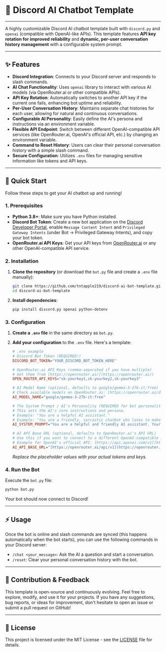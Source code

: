 # 🤖 Discord AI Chatbot Template

---

A highly customizable Discord AI chatbot template built with `discord.py` and `openai` (compatible with OpenAI-like APIs). This template features **API key rotation for improved reliability** and **dynamic, per-user conversation history management** with a configurable system prompt.

---

## ✨ Features

* **Discord Integration**: Connects to your Discord server and responds to slash commands.
* **AI Chat Functionality**: Uses `openai` library to interact with various AI models (via OpenRouter.ai or other compatible APIs).
* **API Key Rotation**: Automatically switches to another API key if the current one fails, enhancing bot uptime and reliability.
* **Per-User Conversation History**: Maintains separate chat histories for each user, allowing for natural and continuous conversations.
* **Configurable AI Personality**: Easily define the AI's persona and instructions via an environment variable.
* **Flexible API Endpoint**: Switch between different OpenAI-compatible API services (like OpenRouter.ai, OpenAI's official API, etc.) by changing an environment variable.
* **Command to Reset History**: Users can clear their personal conversation history with a simple slash command.
* **Secure Configuration**: Utilizes `.env` files for managing sensitive information like tokens and API keys.

---

## 🚀 Quick Start

Follow these steps to get your AI chatbot up and running!

### 1. Prerequisites

* **Python 3.8+**: Make sure you have Python installed.
* **Discord Bot Token**: Create a new bot application on the [Discord Developer Portal](https://discord.com/developers/applications), enable `Message Content Intent` and `Privileged Gateway Intents` (under Bot -> Privileged Gateway Intents), and copy your bot token.
* **OpenRouter.ai API Keys**: Get your API keys from [OpenRouter.ai](https://openrouter.ai/) or any other OpenAI-compatible API service.

### 2. Installation

1.  **Clone the repository** (or download the `bot.py` file and create a `.env` file manually):
    ```bash
    git clone https://github.com/tntapple219/discord-ai-bot-template.git
    cd discord-ai-bot-template
    ```

2.  **Install dependencies**:
    ```bash
    pip install discord.py openai python-dotenv
    ```

### 3. Configuration

1.  **Create a `.env` file** in the same directory as `bot.py`.
2.  **Add your configuration** to the `.env` file. Here's a template:

    ```ini
    # .env example
    # Discord Bot Token (REQUIRED!)
    DISCORD_BOT_TOKEN="YOUR_DISCORD_BOT_TOKEN_HERE"

    # OpenRouter.ai API Keys (comma-separated if you have multiple)
    # Get them from [https://openrouter.ai/](https://openrouter.ai/)
    OPEN_ROUTER_API_KEYS="sk-yourkey1,sk-yourkey2,sk-yourkey3" 

    # AI Model Name (optional, defaults to google/gemma-3-27b-it:free)
    # Check available models on OpenRouter.ai: [https://openrouter.ai/docs#models](https://openrouter.ai/docs#models)
    AI_MODEL_NAME="google/gemma-3-27b-it:free"

    # The System Prompt / AI's Personality (REQUIRED for bot personality!)
    # This sets the AI's core instructions and persona.
    # Example: "You are a helpful AI assistant."
    # Example: "You are a friendly, sarcastic chatbot who loves to make jokes."
    AI_SYSTEM_PROMPT="You are a helpful and friendly AI assistant. Your goal is to provide useful information and and engage in pleasant conversation."

    # AI API Base URL (optional, defaults to OpenRouter.ai's API URL)
    # Use this if you want to connect to a different OpenAI-compatible API endpoint
    # Example for OpenAI's official API: [https://api.openai.com/v1](https://api.openai.com/v1)
    AI_API_BASE_URL="[https://openrouter.ai/api/v1](https://openrouter.ai/api/v1)" 
    ```
    *Replace the placeholder values with your actual tokens and keys.*

### 4. Run the Bot

Execute the `bot.py` file:
```bash
python bot.py
````

Your bot should now connect to Discord\!

-----

## ⚡ Usage

Once the bot is online and slash commands are synced (this happens automatically when the bot starts), you can use the following commands in your Discord server:

  * `/chat <your_message>`: Ask the AI a question and start a conversation.
  * `/reset`: Clear your personal conversation history with the bot.

-----

## 🤝 Contribution & Feedback

This template is open-source and continuously evolving. Feel free to explore, modify, and use it for your projects. If you have any suggestions, bug reports, or ideas for improvement, don't hesitate to open an issue or submit a pull request on GitHub\!

-----

## 📄 License

This project is licensed under the MIT License - see the [LICENSE](LICENSE) file for details.



